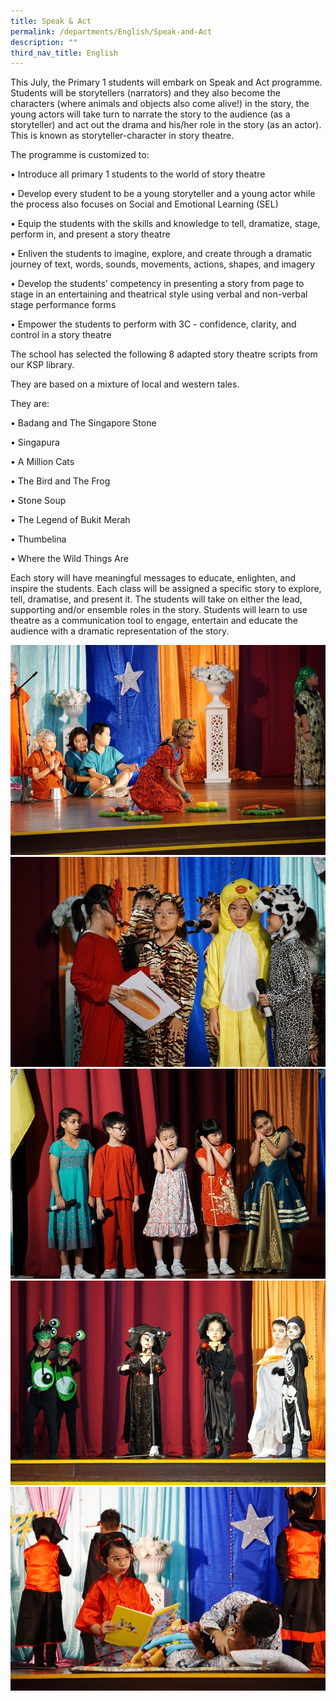 ```yaml
---
title: Speak & Act
permalink: /departments/English/Speak-and-Act
description: ""
third_nav_title: English
---
```

This July, the Primary 1 students will embark on Speak and Act programme. Students will be storytellers (narrators) and they also become the characters (where animals and objects also come alive!) in the story, the young actors will take turn to narrate the story to the audience (as a storyteller) and act out the drama and his/her role in the story (as an actor). This is known as storyteller-character in story theatre.  

The programme is customized to:

• Introduce all primary 1 students to the world of story theatre

• Develop every student to be a young storyteller and a young actor while the process also focuses on Social and Emotional Learning (SEL)

• Equip the students with the skills and knowledge to tell, dramatize, stage, perform in, and present a story theatre

• Enliven the students to imagine, explore, and create through a dramatic journey of text, words, sounds, movements, actions, shapes, and imagery

• Develop the students’ competency in presenting a story from page to stage in an entertaining and theatrical style using verbal and non-verbal stage performance forms

• Empower the students to perform with 3C - confidence, clarity, and control in a story theatre

The school has selected the following 8 adapted story theatre scripts from our KSP library.

They are based on a mixture of local and western tales.

They are:

• Badang and The Singapore Stone

• Singapura

• A Million Cats

• The Bird and The Frog

• Stone Soup

• The Legend of Bukit Merah

• Thumbelina

• Where the Wild Things Are

Each story will have meaningful messages to educate, enlighten, and inspire the students. Each class will be assigned a specific story to explore, tell, dramatise, and present it. The students will take on either the lead, supporting and/or ensemble roles in the story. Students will learn to use theatre as a communication tool to engage, entertain and educate the audience with a dramatic representation of the story.



![](/images/Speak_act_1.jpeg)
![](/images/Speak_act_2.jpeg)
![](/images/Speak_act_3.jpeg)
![](/images/Speak_act_4.jpeg)
![](/images/Speak_act_5.jpeg)
